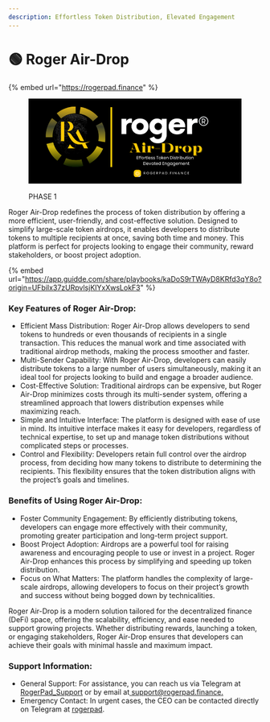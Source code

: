 ```yaml
---
description: Effortless Token Distribution, Elevated Engagement
---
```


# 🟢 Roger Air-Drop

{% embed url="https://rogerpad.finance" %}

<figure><img src="../../../../.gitbook/assets/12 (2).png" alt=""><figcaption><p>PHASE 1</p></figcaption></figure>

Roger Air-Drop redefines the process of token distribution by offering a more efficient, user-friendly, and cost-effective solution. Designed to simplify large-scale token airdrops, it enables developers to distribute tokens to multiple recipients at once, saving both time and money. This platform is perfect for projects looking to engage their community, reward stakeholders, or boost project adoption.



{% embed url="https://app.guidde.com/share/playbooks/kaDoS9rTWAyD8KRfd3qY8o?origin=UFbiIx37zURpvlsjKIYxXwsLokF3" %}

### Key Features of Roger Air-Drop:

* Efficient Mass Distribution: Roger Air-Drop allows developers to send tokens to hundreds or even thousands of recipients in a single transaction. This reduces the manual work and time associated with traditional airdrop methods, making the process smoother and faster.
* Multi-Sender Capability: With Roger Air-Drop, developers can easily distribute tokens to a large number of users simultaneously, making it an ideal tool for projects looking to build and engage a broader audience.
* Cost-Effective Solution: Traditional airdrops can be expensive, but Roger Air-Drop minimizes costs through its multi-sender system, offering a streamlined approach that lowers distribution expenses while maximizing reach.
* Simple and Intuitive Interface: The platform is designed with ease of use in mind. Its intuitive interface makes it easy for developers, regardless of technical expertise, to set up and manage token distributions without complicated steps or processes.
* Control and Flexibility: Developers retain full control over the airdrop process, from deciding how many tokens to distribute to determining the recipients. This flexibility ensures that the token distribution aligns with the project’s goals and timelines.



### Benefits of Using Roger Air-Drop:

* Foster Community Engagement: By efficiently distributing tokens, developers can engage more effectively with their community, promoting greater participation and long-term project support.
* Boost Project Adoption: Airdrops are a powerful tool for raising awareness and encouraging people to use or invest in a project. Roger Air-Drop enhances this process by simplifying and speeding up token distribution.
* Focus on What Matters: The platform handles the complexity of large-scale airdrops, allowing developers to focus on their project’s growth and success without being bogged down by technicalities.

Roger Air-Drop is a modern solution tailored for the decentralized finance (DeFi) space, offering the scalability, efficiency, and ease needed to support growing projects. Whether distributing rewards, launching a token, or engaging stakeholders, Roger Air-Drop ensures that developers can achieve their goals with minimal hassle and maximum impact.

### Support Information:

* General Support: For assistance, you can reach us via Telegram at [RogerPad\_Support](https://t.me/RogerPad_Support) or by email at[ support@rogerpad.finance.](mailto:support@rogerpad.finance)
* Emergency Contact: In urgent cases, the CEO can be contacted directly on Telegram at [rogerpad](https://t.me/rogerpad).
